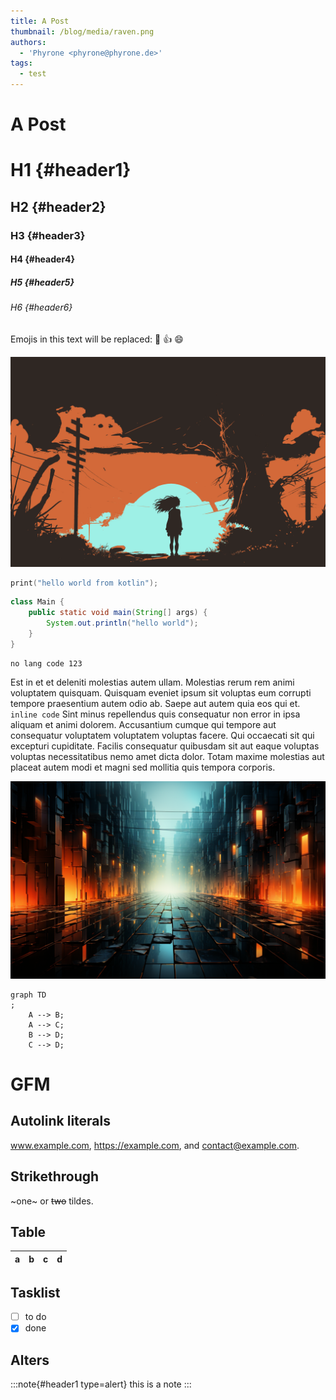 ```yaml
---
title: A Post
thumbnail: /blog/media/raven.png
authors:
  - 'Phyrone <phyrone@phyrone.de>'
tags:
  - test
---
```


# A Post

# H1 {#header1}

## H2 {#header2}

### H3 {#header3}

#### H4 {#header4}

##### H5 {#header5}

###### H6 {#header6}

Emojis in this text will be replaced: :dog: :+1: :smile:

![image_alt](./media/bg_sunset_1_reduced.png)

```kotlin
print("hello world from kotlin");

```

```java
class Main {
    public static void main(String[] args) {
        System.out.println("hello world");
    }
}
```

```
no lang code 123
```
Est in et et deleniti molestias autem ullam. Molestias rerum rem animi voluptatem quisquam. Quisquam eveniet ipsum sit
voluptas eum corrupti tempore praesentium autem odio ab. Saepe aut autem quia eos qui et. `inline code` Sint minus
repellendus quis
consequatur non error in ipsa aliquam et animi dolorem. Accusantium cumque qui tempore aut consequatur voluptatem
voluptatem voluptas facere. Qui occaecati sit qui excepturi cupiditate. Facilis consequatur quibusdam sit aut eaque
voluptas voluptas necessitatibus nemo amet dicta dolor. Totam maxime molestias aut placeat autem modi et magni sed
mollitia quis tempora corporis.
[^1]: My reference.

![mountains](./media/brokepicasso_abstract_matrix_colors_eeef5630-7a51-447e-82cc-7943cab0c59c.png)

```mermaid
graph TD
;
    A --> B;
    A --> C;
    B --> D;
    C --> D;
```

# GFM

## Autolink literals

www.example.com, https://example.com, and contact@example.com.



## Strikethrough

~one~ or ~~two~~ tildes.

## Table

| a | b | c | d |
|---|:--|--:|:-:|

## Tasklist

- [ ] to do
- [x] done

## Alters

:::note{#header1 type=alert}
this is a note
:::
